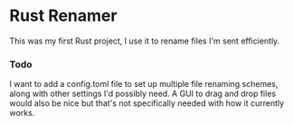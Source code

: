  # Rust Renamer
 This was my first Rust project, I use it to rename files I'm sent efficiently.

 ### Todo
 I want to add a config.toml file to set up multiple file renaming schemes, along with other settings I'd possibly need.
 A GUI to drag and drop files would also be nice but that's not specifically needed with how it currently works.
